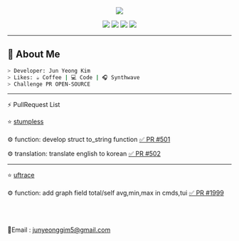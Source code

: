 <p align="center">
  <img src="https://github-readme-stats.vercel.app/api?username=junyeong0619&show_icons=true&theme=green" />
</p>
<p align="center">
  <img src="https://img.shields.io/badge/Spring-6DB33F?style=for-the-badge&logo=spring&logoColor=white"/>
  <img src="https://img.shields.io/badge/Java-ED8B00?style=for-the-badge&logo=java&logoColor=white"/>
  <img src="https://img.shields.io/badge/C-00599C?style=for-the-badge&logo=c&logoColor=white"/>
  <img src="https://img.shields.io/badge/C++-00599C?style=for-the-badge&logo=C%2B%2B&logoColor=white">

</p>

---

## 🧠 About Me

```bash
> Developer: Jun Yeong Kim
> Likes: ☕ Coffee | 💻 Code | 🎧 Synthwave
> Challenge PR OPEN-SOURCE 
```
<hr>
⚡ PullRequest List

 ⭐ [stumpless](https://github.com/goatshriek/stumpless)<br><br>
   ⚙ function: develop struct to_string function [✅ PR #501](https://github.com/goatshriek/stumpless/pull/501)

   ⚙ translation: translate english to korean [✅ PR #502](https://github.com/goatshriek/stumpless/pull/502)
   <hr>
   
  ⭐ [uftrace](https://github.com/namhyung/uftrace) <br><br>
    ⚙ function: add graph field total/self avg,min,max in cmds,tui [✅ PR #1999](https://github.com/namhyung/uftrace/pull/1999)






<br><br>    
📧Email : junyeonggim5@gmail.com
